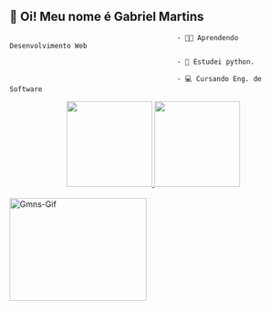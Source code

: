 ## 👋 Oi! Meu nome é Gabriel Martins

                                             - 👨‍💻 Aprendendo Desenvolvimento Web

                                             - 🐍 Estudei python.

                                             - 💻 Cursando Eng. de Software

 <div style="display: flex; width: fit-content; margin:auto;">
  <a href="https://github.com/Gabriel-M-N-da-Silva">
  <img height="150em" src="https://github-readme-stats.vercel.app/api?username=Gabriel-M-N-da-Silva&show_icons=true&theme=tokyonight&include_all_commits=true&count_private=true"/>
  <img height="150em" src="https://github-readme-stats.vercel.app/api/top-langs/?username=Gabriel-M-N-da-Silva&layout=compact&langs_count=7&theme=tokyonight"/>
</div>

<div style="display: inline_block"><br>
 <img align="center" alt="Gmns-Gif" height="180" width="240" src="https://media3.giphy.com/media/xUA7bdpLxQhsSQdyog/giphy.gif?cid=790b7611e0fb8ed56035f7c4697d9ddc391eb3f076dca516&rid=giphy.gif&ct=g">
</div>
